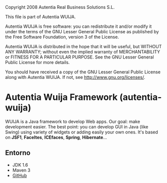   Copyright 2008 Autentia Real Business Solutions S.L.
    
  This file is part of Autentia WUIJA.
    
  Autentia WUIJA is free software: you can redistribute it and/or modify
  it under the terms of the GNU Lesser General Public License as published by
  the Free Software Foundation, version 3 of the License.
    
  Autentia WUIJA is distributed in the hope that it will be useful,
  but WITHOUT ANY WARRANTY; without even the implied warranty of
  MERCHANTABILITY or FITNESS FOR A PARTICULAR PURPOSE.  See the
  GNU Lesser General Public License for more details.
    
  You should have received a copy of the GNU Lesser General Public License
  along with Autentia WUIJA. If not, see <http://www.gnu.org/licenses/>.


# Autentia Wuija Framework (autentia-wuija) #

WUIJA is a Java framework to develop Web apps. Our goal: make development easier. The best point: you can develop GUI in Java (like Swing) using variety of widgets or adding easily your own ones. It's based on **JSF1**, **Faceltes**, **ICEfaces**, **Spring**, **Hibernate**...


## Entorno ##

* JDK 1.6
* Maven 3
* [GitHub](https://github.com/autentia/autentia-wuija)


